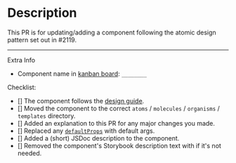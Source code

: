 <!-- this template is for changes relating to #2119. You might want to use the standard template. -->

# Description

<!-- do not remove -->
This PR is for updating/adding a component following the atomic design pattern set out in #2119.

<!-- mention the component you changed, and describe any design choices if necessary -->

---

Extra Info

<!-- fill these in -->
- Component name in [kanban board](https://collab.owncast.tv/kanban/#/2/kanban/edit/omLI2N+LcnP+elmdT7qW9GHD/): `________`

Checklist: 
- [] The component follows the [design guide](../../web/components/_COMPONENT_HOW_TO.md).
- [] Moved the component to the correct `atoms` / `molecules` / `organisms` / `templates` directory. 
- [] Added an explanation to this PR for any major changes you made.
- [] Replaced any [`defaultProps`](https://www.reactjstutorials.com/react-basics/17/react-default-props) with default args.
- [] Added a (short) JSDoc description to the component.
- [] Removed the component's Storybook description text with if it's not needed.
